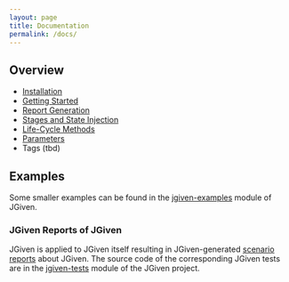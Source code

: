 ```yaml
---
layout: page
title: Documentation
permalink: /docs/
---
```


## Overview
* [Installation]({{site.baseurl}}/docs/installation/)
* [Getting Started]({{site.baseurl}}/docs/gettingstarted/)
* [Report Generation]({{site.baseurl}}/docs/reportgeneration/)
* [Stages and State Injection]({{site.baseurl}}/docs/stages/)
* [Life-Cycle Methods]({{site.baseurl}}/docs/lifecycle/)
* [Parameters]({{site.baseurl}}/docs/parameters/)
* Tags (tbd)

## Examples

Some smaller examples can be found in the [jgiven-examples](https://github.com/TNG/JGiven/tree/master/jgiven-examples/src/test/java/com/tngtech/jgiven/examples) module of JGiven.

### JGiven Reports of JGiven

JGiven is applied to JGiven itself resulting in JGiven-generated [scenario reports]({{site.baseurl}}/jgiven-report/html) about JGiven.
The source code of the corresponding JGiven tests are in the [jgiven-tests](https://github.com/TNG/JGiven/tree/master/jgiven-tests) module of the JGiven project.
